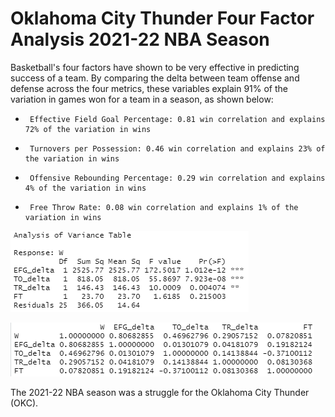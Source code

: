 # Oklahoma City Thunder Four Factor Analysis 2021-22 NBA Season

Basketball's four factors have shown to be very effective in predicting success of a team. By comparing the delta between team offense and defense across the four metrics, these variables explain 91% of the variation in games won for a team in a season, as shown below:

-      Effective Field Goal Percentage: 0.81 win correlation and explains 72% of the variation in wins
-      Turnovers per Possession: 0.46 win correlation and explains 23% of the variation in wins
-      Offensive Rebounding Percentage: 0.29 win correlation and explains 4% of the variation in wins
-      Free Throw Rate: 0.08 win correlation and explains 1% of the variation in wins




![](/images/_okc_anova.png)


![](/images/_okc_corr.png)


The 2021-22 NBA season was a struggle for the Oklahoma City Thunder (OKC). 
